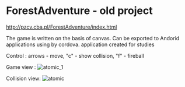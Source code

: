 # ForestAdventure - old project
http://pzcv.cba.pl/ForestAdventure/index.html

The game is written on the basis of canvas. Can be exported to Andorid applications using by cordova. application created for studies

Control : 
arrows - move,
"c" - show collision,
"f" - fireball

Game view :
![atomic_1](https://user-images.githubusercontent.com/44551565/132960996-f2abb856-9a47-4ef1-8792-572c2426167b.png)

Collision view:
![atomic](https://user-images.githubusercontent.com/44551565/132960993-911d0a61-73a2-4298-a7a5-4e3a00a3cfa8.png)


